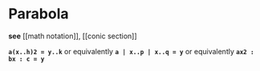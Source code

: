 # Parabola

**see** [[math notation]], [[conic section]]

**`a(x..h)2 = y..k`** or equivalently **`a | x..p | x..q = y`** or equivalently **`ax2 : bx : c = y`**
